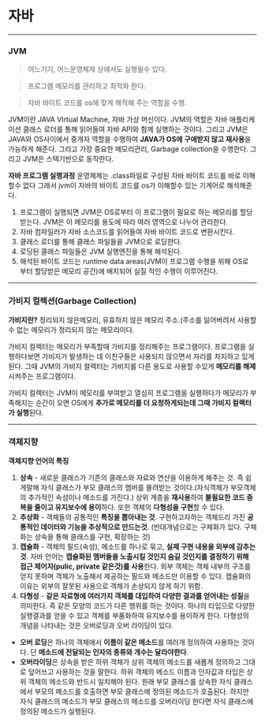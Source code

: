# 자바

-------------

### JVM
> 어느기기, 어느운영체제 상에서도 실행될수 있다.

> 프로그램 메모리를 관리하고 최적화 한다.

> 자바 바이트 코드를 os에 맞게 해적해 주는 역할을 수행.

JVM이란 JAVA VIrtual Machine, 자바 가상 머신이다. JVM의 역할은 자바 애플리케이션 클래스 로더를 
통해 읽어들여 자바 API와 함께 실행하는 것이다. 그리고 JVM은 JAVA와 OS사이에서 중개자 역할을 
수행하여 **JAVA가 OS에 구애받지 않고 재사용**을 가능하게 해준다. 그리고 가장 중요한 메모리관리, Garbage collection을 수행한다. 그리고 JVM은 스택기반으로 동작한다.

**자바 프로그램 실행과정**
운영체제는 .class파일로 구성된 자바 바이트 코드를 바로 이해할수 없다 그래서 jvm이 자바의 바이트 코드를 os가 이해할수 있는 기계어로 해석해준다.

1. 프로그램이 실행되면 JVM은 OS로부터 이 프로그램이 필요로 하는 메모리를 할당받는다. JVM은 이 메모리를 용도에 따라 여러 영역으로 나누어 관리한다.
2. 자바 컴파일러가 자바 소스코드를 읽어들여 자바 바이트 코드로 변환시킨다.
3. 클래스 로더를 통해 클래스 파일들을 JVM으로 로딩한다.
4. 로딩된 클래스 파일들은 JVM 실행엔진을 통해 해석된다.
5. 해석된 바이트 코드는 runtime data areas(JVM이 프로그램 수행을 위해 OS로 부터 할당받은 메모리 공간)에 배치되어 실질 적인 수행이 이루어진다.

--------------

### 가비지 컬렉션(Garbage Collection)

**가비지란?**
정리되지 않은메모리, 유효하지 않은 메모리 주소.(주소를 잃어버려서 사용할 수 없는 메모리가 정리되지 않는 메모리이다.

가비지 컬렉터는 메모리가 부족할때 가비지를 정리해주는 프로그램이다. 프로그램을 실행하다보면 가비지가 발생하는 데 이친구들은 사용되지 않으면서 자리를 차지하고 있게 된다. 그때 JVM의 가비지 컬렉터는 가비지를 다른 용도로 사용할 수있게 **메모리를 해제**시켜주는 프로그램이다.

가비지 컬렉터는 JVM이 메모리를 부여받고 열심히 프로그램을 실행하다가 메모리가 부족해지는 순간이 오면 OS에게 **추가로 메모리를 더 요청하게되는데 그때 가비지 컬렉터가 실행**된다.

-----------------

### 객체지향

**객체지향 언어의 특징**
1. **상속** - 새로운 클래스가 기존의 클래스와 자료와 연산을 이용하게 해주는 것. 즉 쉽게말해 자식 클래스가 부모 클래스의 멤버를 물려받는 것이다.(자식객체가 부모객체의 추가적인 속성이나 메소드를 가진다.) 상위 계층을 **재사용**하여 **불필요한 코드 중복을 줄이고 유지보수에 용이**하다. 또한 객체의 **다형성을 구현**할 수 있다.
2. **추상화** - 객체들의 공통적인 **특징을 뽑아내는 것**. 구현하고자하는 객체드리 가진 **공통적인 데이터와 기능을 추상적으로 만드는것**. (반대개념으로는 구체화가 있다. 구체화는 상속을 통해 클래스를 구현, 확장하는 것)
3. **캡슐화** - 객체의 필드(속성), 메소드를 하나로 묶고, **실제 구현 내용을 외부에 감추는 것**. 자바 언어는 **캡슐화된 멤버들을 노출시킬 것인지 숨길 것인지를 결정하기 위해 접근 제어자(pulic, private 같은것)를 사용**한다. 외부 객체는 객체 내부의 구조를 얻지 못하며 객체가 노출해서 제공하는 필드와 메소드만 이용할 수 있다. 캡슐화의 이유는 외부의 잘못된 사용으로 객체가 손상되지 않게 하기 위함.
4. **다형성** - **같은 자료형에 여러가지 객체를 대입하여 다양한 결과를 얻어내는 성질**을 의미한다. 즉 같은 모양의 코드가 다른 행위를 하는 것이다. 하나의 타입으로 다양한 실행결과를 얻을 수 있고 객체를 부품화하여 유지보수를 용이하게 한다. 다형성의 개념을 나타내는 것은 오버로딩과 오버 라이딩이 있다.
 - **오버 로딩**은 하나의 객체에서 **이름이 같은 메소드**를 여러개 정의하여 사용하는 것이다. 단 **메소드에 전달되는 인자의 종류와 개수는 달라야한다**.
 - **오버라이딩**은 상속을 받은 하위 객체가 상위 객체의 메소드를 새롭게 정의하고 그대로 덮어쓰고 사용하는 것을 말한다. 하위 객체의 메소드 이름과 인자값과 타입은 상위 객체의 메소드와 반드시 일치해야 된다. 원래 부모 클래스를 상속한 자식 클래스에서 부모의 메소드를 호출하면 부모 클래스에 정의된 메소드가 호출된다. 하지만 자식 클래스의 메소드가 부모 클래스의 메소드를 오버라이딩 한다면 자식 클래스에 정의된 메소드가 실행된다. 
